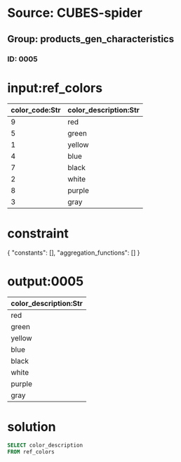 # Source: CUBES-spider
## Group: products_gen_characteristics
### ID: 0005

# input:ref_colors

| color_code:Str | color_description:Str |
|---|---|
| 9 | red |
| 5 | green |
| 1 | yellow |
| 4 | blue |
| 7 | black |
| 2 | white |
| 8 | purple |
| 3 | gray |

# constraint

{
  "constants": [],
  "aggregation_functions": []
}

# output:0005

| color_description:Str |
|---|
| red |
| green |
| yellow |
| blue |
| black |
| white |
| purple |
| gray |

# solution

```sql
SELECT color_description
FROM ref_colors
```
